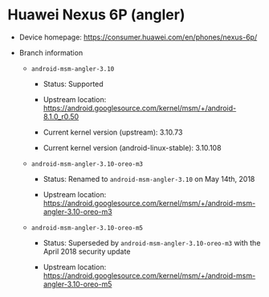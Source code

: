 # Huawei Nexus 6P (angler)

* Device homepage: https://consumer.huawei.com/en/phones/nexus-6p/

* Branch information

  * `android-msm-angler-3.10`

    * Status: Supported

    * Upstream location: https://android.googlesource.com/kernel/msm/+/android-8.1.0_r0.50

    * Current kernel version (upstream): 3.10.73

    * Current kernel version (android-linux-stable): 3.10.108

  * `android-msm-angler-3.10-oreo-m3`

    * Status: Renamed to `android-msm-angler-3.10` on May 14th, 2018

    * Upstream location: https://android.googlesource.com/kernel/msm/+/android-msm-angler-3.10-oreo-m3

  * `android-msm-angler-3.10-oreo-m5`

    * Status: Superseded by `android-msm-angler-3.10-oreo-m3` with the April 2018 security update

    * Upstream location: https://android.googlesource.com/kernel/msm/+/android-msm-angler-3.10-oreo-m5
